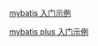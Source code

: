[mybatis 入门示例](https://github.com/gpqhl0071/gpMybatisDemo)

[mybatis plus 入门示例](https://github.com/gpqhl0071/gpMybatisPlusDemo)